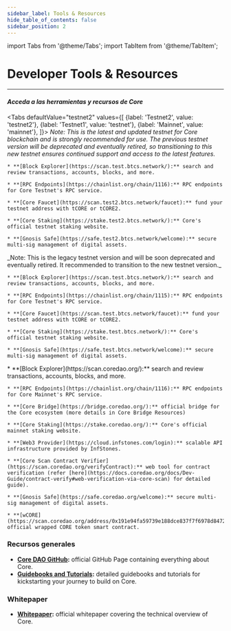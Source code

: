 ```yaml
---
sidebar_label: Tools & Resources
hide_table_of_contents: false
sidebar_position: 2
---
```


import Tabs from '@theme/Tabs';
import TabItem from '@theme/TabItem';

# Developer Tools & Resources

---

#### _Acceda a las herramientas y recursos de Core_

<Tabs
defaultValue="testnet2"
values={[
{label: 'Testnet2', value: 'testnet2'},
{label: 'Testnet1', value: 'testnet'},
{label: 'Mainnet', value: 'mainnet'},
]}> <TabItem value="testnet2">
_Note: This is the latest and updated testnet for Core blockchain and is strongly recommended for use. The previous testnet version will be deprecated and eventually retired, so transitioning to this new testnet ensures continued support and access to the latest features._

```
* **[Block Explorer](https://scan.test.btcs.network/):** search and review transactions, accounts, blocks, and more.

* **[RPC Endpoints](https://chainlist.org/chain/1116):** RPC endpoints for Core Testnet's RPC service.

* **[Core Faucet](https://scan.test2.btcs.network/faucet):** fund your testnet address with tCORE or tCORE2.

* **[Core Staking](https://stake.test2.btcs.network/):** Core's official testnet staking website.

* **[Gnosis Safe](https://safe.test2.btcs.network/welcome):** secure multi-sig management of digital assets.
```

  </TabItem>
  <TabItem value="testnet1">
  _Note: This is the legacy testnet version and will be soon deprecated and eventually retired. It recommended to transition to the new testnet version._

```
* **[Block Explorer](https://scan.test.btcs.network/):** search and review transactions, accounts, blocks, and more.

* **[RPC Endpoints](https://chainlist.org/chain/1115):** RPC endpoints for Core Testnet's RPC service.

* **[Core Faucet](https://scan.test.btcs.network/faucet):** fund your testnet address with tCORE or tCORE2.

* **[Core Staking](https://stake.test.btcs.network/):** Core's official testnet staking website.

* **[Gnosis Safe](https://safe.test.btcs.network/welcome):** secure multi-sig management of digital assets.
```

  </TabItem>
  <TabItem value="mainnet">
    * **[Block Explorer](https://scan.coredao.org/):** search and review transactions, accounts, blocks, and more.

```
* **[RPC Endpoints](https://chainlist.org/chain/1116):** RPC endpoints for Core Mainnet's RPC service.

* **[Core Bridge](https://bridge.coredao.org/):** official bridge for the Core ecosystem (more details in Core Bridge Resources)

* **[Core Staking](https://stake.coredao.org/):** Core's official mainnet staking website.

* **[Web3 Provider](https://cloud.infstones.com/login):** scalable API infrastructure provided by InfStones.

* **[Core Scan Contract Verifier](https://scan.coredao.org/verifyContract):** web tool for contract verification (refer [here](https://docs.coredao.org/docs/Dev-Guide/contract-verify#web-verification-via-core-scan) for detailed guide).

* **[Gnosis Safe](https://safe.coredao.org/welcome):** secure multi-sig management of digital assets.

* **[wCORE](https://scan.coredao.org/address/0x191e94fa59739e188dce837f7f6978d84727ad01):** official wrapped CORE token smart contract.
```

  </TabItem>
</Tabs>

### Recursos generales

- **[Core DAO GitHub](https://github.com/coredao-org):** official GitHub Page containing everything about Core.
- **[Guidebooks and Tutorials](https://github.com/coredao-org/dapp-tutorial):** detailed guidebooks and tutorials for kickstarting your journey to build on Core.

### Whitepaper

- **[Whitepaper](https://whitepaper.coredao.org/):** official whitepaper covering the technical overview of Core.
